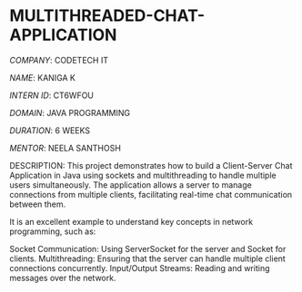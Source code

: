 # MULTITHREADED-CHAT-APPLICATION

*COMPANY*: CODETECH IT

*NAME*: KANIGA K

*INTERN ID*: CT6WFOU

*DOMAIN*: JAVA PROGRAMMING

*DURATION*: 6 WEEKS

*MENTOR*: NEELA SANTHOSH

DESCRIPTION: This project demonstrates how to build a Client-Server Chat Application in Java using sockets and multithreading to handle multiple users simultaneously. The application allows a server to manage connections from multiple clients, facilitating real-time chat communication between them.

It is an excellent example to understand key concepts in network programming, such as:

Socket Communication: Using ServerSocket for the server and Socket for clients.
Multithreading: Ensuring that the server can handle multiple client connections concurrently.
Input/Output Streams: Reading and writing messages over the network.
